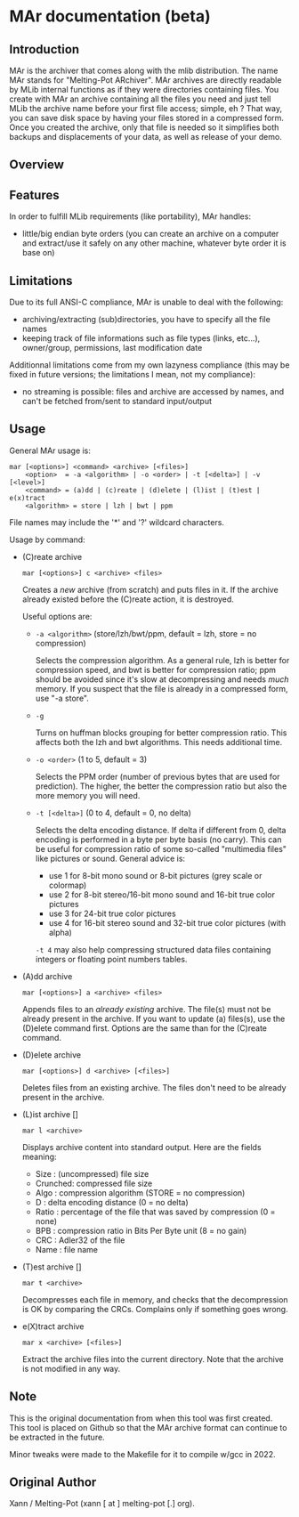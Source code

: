 
MAr documentation (beta)
========================

Introduction
------------

MAr is the archiver that comes along with the mlib distribution. The name MAr
stands for "Melting-Pot ARchiver". MAr archives are directly readable by
MLib internal functions as if they were directories containing files.
You create with MAr an archive containing all the files you need and just tell
MLib the archive name before your first file access; simple, eh ?
That way, you can save disk space by having your files stored in a compressed
form. Once you created the archive, only that file is needed so it simplifies
both backups and displacements of your data, as well as release of your demo.

Overview
--------

Features
--------

In order to fulfill MLib requirements (like portability), MAr handles:

- little/big endian byte orders (you can create an archive on a computer and
  extract/use it safely on any other machine, whatever byte order it is base
  on)

Limitations
-----------

Due to its full ANSI-C compliance, MAr is unable to deal with the following:

- archiving/extracting (sub)directories, you have to specify all the file names
- keeping track of file informations such as file types (links, etc...),
  owner/group, permissions, last modification date

Additionnal limitations come from my own lazyness compliance (this may be
fixed in future versions; the limitations I mean, not my compliance):

- no streaming is possible: files and archive are accessed by names, and can't
  be fetched from/sent to standard input/output

Usage
-----

General MAr usage is:

```
mar [<options>] <command> <archive> [<files>]
    <option>  = -a <algorithm> | -o <order> | -t [<delta>] | -v [<level>]
    <command> = (a)dd | (c)reate | (d)elete | (l)ist | (t)est | e(x)tract
    <algorithm> = store | lzh | bwt | ppm

```
File names may include the '*' and '?' wildcard characters.

Usage by command:

* (C)reate archive

  `mar [<options>] c <archive> <files>`

  Creates a *new* archive (from scratch) and puts files in it. If the archive
  already existed before the (C)reate action, it is destroyed.

  Useful options are:

  - `-a <algorithm>` (store/lzh/bwt/ppm, default = lzh, store = no compression)

    Selects the compression algorithm. As a general rule, lzh is better for
    compression speed, and bwt is better for compression ratio; ppm should
    be avoided since it's slow at decompressing and needs *much* memory. If
    you suspect that the file is already in a compressed form, use "-a store".

  - `-g`

    Turns on huffman blocks grouping for better compression ratio. This affects
    both the lzh and bwt algorithms. This needs additional time.

  - `-o <order>` (1 to 5, default = 3)

    Selects the PPM order (number of previous bytes that are used for
    prediction). The higher, the better the compression ratio but also the more
    memory you will need.

  - `-t [<delta>]` (0 to 4, default = 0, no delta)

    Selects the delta encoding distance. If delta if different from 0, delta
    encoding is performed in a byte per byte basis (no carry). This can be
    useful for compression ratio of some so-called "multimedia files" like
    pictures or sound. General advice is:

    - use 1 for 8-bit mono sound or 8-bit pictures (grey scale or colormap)
    - use 2 for 8-bit stereo/16-bit mono sound and 16-bit true color pictures
    - use 3 for 24-bit true color pictures
    - use 4 for 16-bit stereo sound and 32-bit true color pictures (with alpha)

    `-t 4` may also help compressing structured data files containing integers
           or floating point numbers tables.

* (A)dd archive

  `mar [<options>] a <archive> <files>`

  Appends files to an *already existing* archive. The file(s) must not be
  already present in the archive. If you want to update (a) files(s), use
  the (D)elete command first.
  Options are the same than for the (C)reate command.

* (D)elete archive

  `mar [<options>] d <archive> [<files>]`

  Deletes files from an existing archive. The files don't need to be already
  present in the archive.

* (L)ist archive [<files>]

  `mar l <archive>`

  Displays archive content into standard output. Here are the fields meaning:

  - Size    : (uncompressed) file size
  - Crunched: compressed file size
  - Algo    : compression algorithm (STORE = no compression)
  - D       : delta encoding distance (0 = no delta)
  - Ratio   : percentage of the file that was saved by compression (0 = none)
  - BPB     : compression ratio in Bits Per Byte unit (8 = no gain)
  - CRC     : Adler32 of the file
  - Name    : file name

* (T)est archive [<files>]

  `mar t <archive>`

  Decompresses each file in memory, and checks that the decompression is OK
  by comparing the CRCs. Complains only if something goes wrong.

* e(X)tract archive

  `mar x <archive> [<files>]`

  Extract the archive files into the current directory. Note that the archive
  is not modified in any way.

Note
-------
This is the original documentation from when this tool was first created.
This tool is placed on Github so that the MAr archive format can continue
to be extracted in the future. 
  
Minor tweaks were made to the Makefile for it to compile w/gcc in 2022.

Original Author
-------

Xann / Melting-Pot (xann [ at ] melting-pot [.] org).

